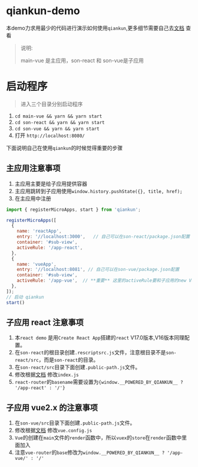 # qiankun-demo
本demo力求用最少的代码进行演示如何使用`qiankun`,更多细节需要自己去[文档](https://qiankun.umijs.org/) 查看
> 说明:
> 
> main-vue 是主应用，son-react 和 son-vue是子应用
  
# 启动程序
> 进入三个目录分别启动程序
1. `cd main-vue && yarn && yarn start`
2. `cd son-react && yarn && yarn start`
3. `cd son-vue && yarn && yarn start` 
4. 打开 `http://localhost:8080/`  

下面说明自己在使用`qiankun`的时候觉得重要的步骤
## 主应用注意事项 
1. 主应用主要是给子应用提供容器
2. 主应用跳转到子应用使用`window.history.pushState({}, title, href);`
3. 在主应用中注册
``` javascript
import { registerMicroApps, start } from 'qiankun';

registerMicroApps([
  {
    name: 'reactApp',
    entry: '//localhost:3000',   // 自己可以在son-react/package.json配置
    container: '#sub-view',
    activeRule: '/app-react',
  },
  {
    name: 'vueApp',
    entry: '//localhost:8081', // 自己可以在son-vue/package.json配置
    container: '#sub-view',
    activeRule: '/app-vue',  // **重要** 这里的activeRule要和子应用的new VueRouter中的base一致
  },
]);
// 启动 qiankun
start()
```

## 子应用 react 注意事项
1. 本`react demo` 是用`Create React App`搭建的`react` V17.0版本,V16版本同理配置。
2. 在`son-react`的根目录创建`.rescriptsrc.js`文件，注意根目录不是`son-react/src`，而是`son-react`的目录。
3. 在`son-react/src`目录下面创建`.public-path.js`文件。
4. 修改根据[文档](https://qiankun.umijs.org/zh/guide/tutorial#react-%E5%BE%AE%E5%BA%94%E7%94%A8) 修改`index.js`
5. `react-router`的`basename`需要设置为`{window.__POWERED_BY_QIANKUN__ ? '/app-react' : '/'}`

## 子应用 vue2.x 的注意事项
1. 在`son-vue/src`目录下面创建`.public-path.js`文件。
2. 修改根据[文档](https://qiankun.umijs.org/zh/guide/tutorial#vue-%E5%BE%AE%E5%BA%94%E7%94%A8) 修改`vue.config.js`
3. `Vue`的创建在`main`文件的`render`函数中，所以`vuex`的`store`在`render`函数中里面加入
4. 注意`vue-router`的`base`修改为`window.__POWERED_BY_QIANKUN__ ? '/app-vue/' : '/'`
